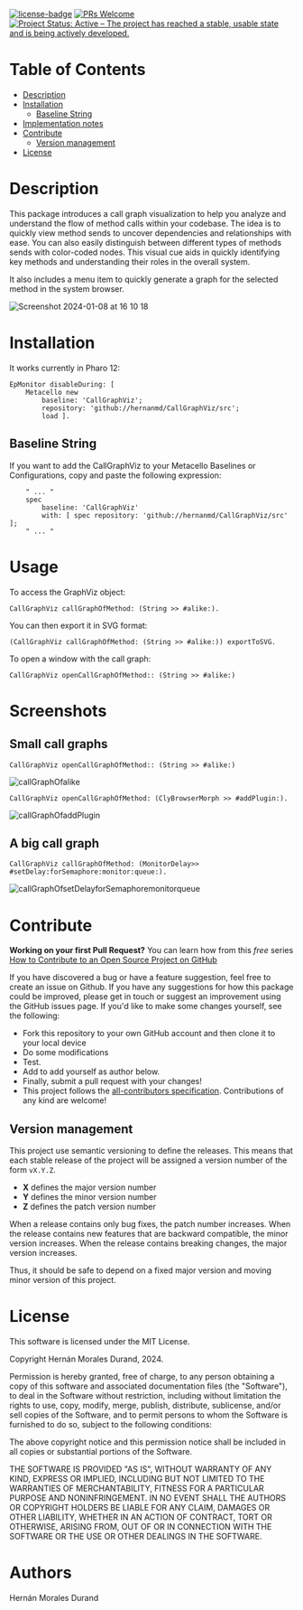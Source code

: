 [![license-badge](https://img.shields.io/badge/license-MIT-blue.svg)](https://img.shields.io/badge/license-MIT-blue.svg)
[![PRs Welcome](https://img.shields.io/badge/PRs-welcome-brightgreen.svg?style=flat-square)](http://makeapullrequest.com)
[![Project Status: Active – The project has reached a stable, usable state and is being actively developed.](http://www.repostatus.org/badges/latest/active.svg)](http://www.repostatus.org/#active)

# Table of Contents

- [Description](#description)
- [Installation](#installation)
  - [Baseline String](#baseline-string)
- [Implementation notes](#implementation-note)
- [Contribute](#contribute)
  - [Version management](#version-management)
- [License](#license)

# Description

This package introduces a call graph visualization to help you analyze and understand the flow of method calls within your codebase. The idea is to quickly view method sends to uncover dependencies and relationships with ease. You can also easily distinguish between different types of methods sends with color-coded nodes. This visual cue aids in quickly identifying key 
methods and understanding their roles in the overall system.

It also includes a menu item to quickly generate a graph for the selected method in the system browser.

![Screenshot 2024-01-08 at 16 10 18](https://github.com/hernanmd/CallGraphViz/assets/4825959/7e056d0d-f443-4af4-a40a-02c811dc3325)

# Installation

It works currently in Pharo 12:

```smalltalk
EpMonitor disableDuring: [ 
	Metacello new	
		baseline: 'CallGraphViz';	
		repository: 'github://hernanmd/CallGraphViz/src';	
		load ].
```

## Baseline String 

If you want to add the CallGraphViz to your Metacello Baselines or Configurations, copy and paste the following expression:
```smalltalk
	" ... "
	spec
		baseline: 'CallGraphViz' 
		with: [ spec repository: 'github://hernanmd/CallGraphViz/src' ];
	" ... "
```

# Usage

To access the GraphViz object:

```smalltalk
CallGraphViz callGraphOfMethod: (String >> #alike:).
```

You can then export it in SVG format:

```smalltalk
(CallGraphViz callGraphOfMethod: (String >> #alike:)) exportToSVG.
```

To open a window with the call graph:

```smalltalk
CallGraphViz openCallGraphOfMethod:: (String >> #alike:)
```

# Screenshots

## Small call graphs

```smalltalk
CallGraphViz openCallGraphOfMethod:: (String >> #alike:)
```
![callGraphOfalike](https://github.com/hernanmd/CallGraphViz/assets/4825959/8a8e5f1e-6a5f-41ae-93af-9d653ef15255)

```smalltalk
CallGraphViz openCallGraphOfMethod: (ClyBrowserMorph >> #addPlugin:).
```

![callGraphOfaddPlugin](https://github.com/hernanmd/CallGraphViz/assets/4825959/16070a32-837f-41ce-b46f-bf818d14c481)

## A big call graph

```smalltalk
CallGraphViz callGraphOfMethod: (MonitorDelay>> #setDelay:forSemaphore:monitor:queue:).
```

![callGraphOfsetDelayforSemaphoremonitorqueue](https://github.com/hernanmd/CallGraphViz/assets/4825959/8cd25b62-cd73-442d-9da2-183c10ffa5fc)


# Contribute

**Working on your first Pull Request?** You can learn how from this *free* series [How to Contribute to an Open Source Project on GitHub](https://egghead.io/series/how-to-contribute-to-an-open-source-project-on-github)

If you have discovered a bug or have a feature suggestion, feel free to create an issue on Github.
If you have any suggestions for how this package could be improved, please get in touch or suggest an improvement using the GitHub issues page.
If you'd like to make some changes yourself, see the following:    

  - Fork this repository to your own GitHub account and then clone it to your local device
  - Do some modifications
  - Test.
  - Add <your GitHub username> to add yourself as author below.
  - Finally, submit a pull request with your changes!
  - This project follows the [all-contributors specification](https://github.com/kentcdodds/all-contributors). Contributions of any kind are welcome!

## Version management 

This project use semantic versioning to define the releases. This means that each stable release of the project will be assigned a version number of the form `vX.Y.Z`. 

- **X** defines the major version number
- **Y** defines the minor version number 
- **Z** defines the patch version number

When a release contains only bug fixes, the patch number increases. When the release contains new features that are backward compatible, the minor version increases. When the release contains breaking changes, the major version increases. 

Thus, it should be safe to depend on a fixed major version and moving minor version of this project.

# License
	
This software is licensed under the MIT License.

Copyright Hernán Morales Durand, 2024.

Permission is hereby granted, free of charge, to any person obtaining a copy of this software and associated documentation files (the "Software"), to deal in the Software without restriction, including without limitation the rights to use, copy, modify, merge, publish, distribute, sublicense, and/or sell copies of the Software, and to permit persons to whom the Software is furnished to do so, subject to the following conditions:

The above copyright notice and this permission notice shall be included in all copies or substantial portions of the Software.

THE SOFTWARE IS PROVIDED "AS IS", WITHOUT WARRANTY OF ANY KIND, EXPRESS OR IMPLIED, INCLUDING BUT NOT LIMITED TO THE WARRANTIES OF MERCHANTABILITY, FITNESS FOR A PARTICULAR PURPOSE AND NONINFRINGEMENT. IN NO EVENT SHALL THE AUTHORS OR COPYRIGHT HOLDERS BE LIABLE FOR ANY CLAIM, DAMAGES OR OTHER LIABILITY, WHETHER IN AN ACTION OF CONTRACT, TORT OR OTHERWISE, ARISING FROM, OUT OF OR IN CONNECTION WITH THE SOFTWARE OR THE USE OR OTHER DEALINGS IN THE SOFTWARE.

# Authors

Hernán Morales Durand
